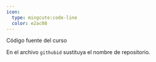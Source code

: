 ```yaml
---
icon: 
  type: mingcute:code-line
  color: e2ac08 
---
```

Código fuente del curso

En el archivo `githubid` sustituya el nombre de repositorio.